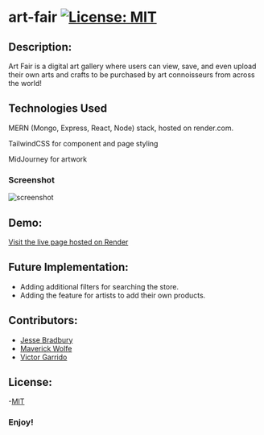 # art-fair  [![License: MIT](https://img.shields.io/badge/License-MIT-yellow.svg)](https://opensource.org/licenses/MIT)

## Description:
Art Fair is a digital art gallery where users can view, save, and even upload their own arts and crafts to be purchased by art connoisseurs from across the world!

## Technologies Used
MERN (Mongo, Express, React, Node) stack, hosted on render.com.

TailwindCSS for component and page styling

MidJourney for artwork

### Screenshot
![screenshot](https://github.com/maverickwolfe21/art-fair/assets/32653569/ea1c2328-6f57-4bb2-9af1-453d8db79252)

## Demo:
[Visit the live page hosted on Render](https://art-fair.onrender.com/)

## Future Implementation:
- Adding additional filters for searching the store. 
- Adding the feature for artists to add their own products. 

## Contributors:
- [Jesse Bradbury](https://github.com/jessebradbury)
- [Maverick Wolfe](https://github.com/maverickwolfe21) 
- [Victor Garrido](https://github.com/victorgarrido1)

## License:
-[MIT](https://opensource.org/license/mit/) 

### Enjoy!
